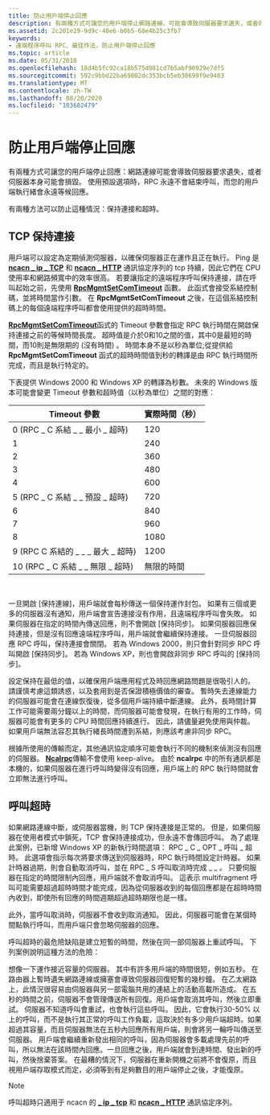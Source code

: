 ```yaml
---
title: 防止用戶端停止回應
description: 有兩種方式可讓您的用戶端停止網路連線，可能會導致伺服器要求遺失，或者伺服器本身可能會損毀。 使用預設選項時，RPC 永遠不會結束呼叫，而您的用戶端執行緒會永遠等候回應。
ms.assetid: 2c201e29-9d9c-48e6-b0b5-68e4b25c3fb7
keywords:
- 遠端程序呼叫 RPC、最佳作法，防止用戶端停止回應
ms.topic: article
ms.date: 05/31/2018
ms.openlocfilehash: 18d4b5fc92ca18b575d081cd7b5abf90929e7df5
ms.sourcegitcommit: 592c9bbd22ba69802dc353bcb5eb30699f9e9403
ms.translationtype: MT
ms.contentlocale: zh-TW
ms.lasthandoff: 08/20/2020
ms.locfileid: "103682479"
---
```

# <a name="preventing-client-side-hangs"></a>防止用戶端停止回應

有兩種方式可讓您的用戶端停止回應：網路連線可能會導致伺服器要求遺失，或者伺服器本身可能會損毀。 使用預設選項時，RPC 永遠不會結束呼叫，而您的用戶端執行緒會永遠等候回應。

有兩種方法可以防止這種情況：保持連接和超時。

## <a name="tcp-keep-alives"></a>TCP 保持連接

用戶端可以設定為定期偵測伺服器，以確保伺服器正在運作且正在執行。 Ping 是 [**ncacn \_ ip \_ TCP**](/windows/desktop/Midl/ncacn-ip-tcp) 和 [**ncacn \_ HTTP**](/windows/desktop/Midl/ncacn-http) 通訊協定序列的 tcp 持續，因此它們在 CPU 使用率和網路頻寬中的效率很高。 若要讓指定的遠端程序呼叫保持連接，請在呼叫起始之前，先使用 [**RpcMgmtSetComTimeout**](/windows/desktop/api/Rpcdce/nf-rpcdce-rpcmgmtsetcomtimeout) 函數。 此函式會接受系結控制碼，並將時間當作引數。 在 **RpcMgmtSetComTimeout** 之後，在這個系結控制碼上的每個遠端程序呼叫都會使用提供的超時時間。

[**RpcMgmtSetComTimeout**](/windows/desktop/api/Rpcdce/nf-rpcdce-rpcmgmtsetcomtimeout)函式的 Timeout 參數會指定 RPC 執行時間在開啟保持連接之前的等候時間長度。 超時值是介於0和10之間的值，其中0是最短的時間，而10則是無限期的 (沒有時間) 。 時間本身不是以秒為單位;從提供給 **RpcMgmtSetComTimeout** 函式的超時時間值到秒的轉譯是由 RPC 執行時間所完成，而且是執行特定的。

下表提供 Windows 2000 和 Windows XP 的轉譯為秒數。 未來的 Windows 版本可能會變更 Timeout 參數和超時值（以秒為單位）之間的對應：

| Timeout 參數                       | 實際時間（秒） |
|-----------------------------------------|----------------------------|
| 0 (RPC \_ C 系結 \_ \_ 最小 \_ 超時)        | 120                        |
| 1                                       | 240                        |
| 2                                       | 360                        |
| 3                                       | 480                        |
| 4                                       | 600                        |
| 5 (RPC \_ C 系結 \_ \_ 預設 \_ 超時)    | 720                        |
| 6                                       | 840                        |
| 7                                       | 960                        |
| 8                                       | 1080                       |
| 9 (RPC C 系結的 \_ \_ \_ 最大 \_ 超時)        | 1200                       |
| 10 (RPC \_ C 系結 \_ \_ 無限 \_ 超時)  | 無限的時間          |



 

一旦開啟 [保持連線]，用戶端就會每秒傳送一個保持運作封包。 如果有三個或更多的伺服器沒有通知，用戶端會宣告連接沒有作用，且遠端程序呼叫會失敗。 如果伺服器在指定的時間內傳送回應，則不會開啟 [保持同步]。 如果伺服器回應保持連接，但是沒有回應遠端程序呼叫，用戶端就會繼續保持連接。 一旦伺服器回應 RPC 呼叫，保持連接會關閉。 若為 Windows 2000，則只會針對同步 RPC 呼叫開啟 [保持同步]。 若為 Windows XP，則也會開啟非同步 RPC 呼叫的 [保持同步]。

設定保持在最低的值，以確保用戶端應用程式及時回應網路問題是很吸引人的。 請謹慎考慮這類誘惑，以及套用到是否保證積極價值的審查。 暫時失去連線能力的伺服器可能會在連線恢復後，從多個用戶端持續中斷連線。 此外，長時間計算工作可能需要兩分鐘以上的時間，而伺服器可能會發現，在執行有用的工作時，伺服器可能會有更多的 CPU 時間回應持續進行。 因此，請儘量避免使用與仲裁。 如果用戶端無法容忍其執行緒長時間遭到系結，則應該考慮非同步 RPC。

根據所使用的傳輸而定，其他通訊協定順序可能會執行不同的機制來偵測沒有回應的伺服器。 [**Ncalrpc**](/windows/desktop/Midl/ncalrpc)傳輸不會使用 keep-alive。 由於 **ncalrpc** 中的所有通訊都是本機的，如果伺服器在進行呼叫時變得沒有回應，用戶端上的 RPC 執行時間就會立即無法進行呼叫。

## <a name="call-time-outs"></a>呼叫超時

如果網路連線中斷，或伺服器當機，則 TCP 保持連接是正常的。 但是，如果伺服器在使用者模式中鎖死，TCP 會保持連接成功，但永遠不會傳回呼叫。 為了處理此案例，已新增 Windows XP 的新執行時間選項： RPC \_ C \_ OPT \_ 呼叫 \_ 超時。 此選項會指示每次將要求傳送到伺服器時，RPC 執行時間設定計時器。 如果計時器過期，則會自動取消呼叫，並在 RPC \_ S 呼叫取消時完成 \_ \_ 。 只要伺服器在指定的時間限制內回應，用戶端就不會取消呼叫。 這表示 multifragment 呼叫可能需要超過超時時間才能完成，因為從伺服器收到的每個回應都是在超時時間內收到，即使所有回應的時間週期超過超時期限也是一樣。

此外，當呼叫取消時，伺服器不會收到取消通知。 因此，伺服器可能會在某個時間點執行呼叫，而用戶端只會忽略伺服器的回應。

呼叫超時的最危險缺陷是建立短暫的時間，然後在同一部伺服器上重試呼叫。 下列案例說明這種方法的危險：

想像一下運作接近容量的伺服器。 其中有許多用戶端的時間很短，例如五秒。 在路由器上暫時遺失網路連線或擁塞會導致伺服器回復短暫的幾秒鐘。 在乙太網路上，此情況很容易由伺服器與另一部電腦共用的連結上的活動高載所造成。 在五秒的時間之前，伺服器不會管理傳送所有回復。用戶端會取消其呼叫，然後立即重試。 伺服器不知道呼叫會重試，也會執行這些呼叫。 因此，它會執行30-50% 以上的呼叫，而不是執行其正常的呼叫工作負載，這取決於有多少用戶端超時。如果超過其容量，而且伺服器無法在五秒內回應所有用戶端，則會將另一輪呼叫傳送至伺服器。 用戶端會繼續重新發出相同的呼叫，因為伺服器會多載處理先前的呼叫，所以無法在該時間內回應。一旦回應之後，用戶端就會到達時間、發出新的呼叫，然後捨棄答案。 在最糟的情況下，伺服器在重新開機之前將不會復原，而且視用戶端存取模式而定，必須等到有足夠數目的用戶端停止之後，才能復原。

> [!Note]  
> 呼叫超時只適用于 ncacn 的 [**\_ ip \_ tcp**](/windows/desktop/Midl/ncacn-ip-tcp) 和 [**ncacn \_ HTTP**](/windows/desktop/Midl/ncacn-http) 通訊協定序列。

 

 

 